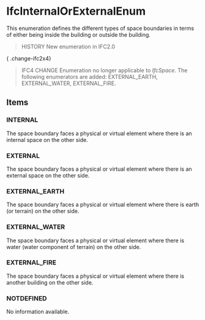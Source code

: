 # IfcInternalOrExternalEnum

This enumeration defines the different types of space boundaries in terms of either being inside the building or outside the building.
<!-- end of short definition -->

> HISTORY New enumeration in IFC2.0

{ .change-ifc2x4}
> IFC4 CHANGE Enumeration no longer applicable to _IfcSpace_. The following enumerators are added: EXTERNAL_EARTH, EXTERNAL_WATER, EXTERNAL_FIRE.

## Items

### INTERNAL
The space boundary faces a physical or virtual element where there is an internal space on the other side.

### EXTERNAL
The space boundary faces a physical or virtual element where there is an external space on the other side.

### EXTERNAL_EARTH
The space boundary faces a physical or virtual element where there is earth (or terrain) on the other side.

### EXTERNAL_WATER
The space boundary faces a physical or virtual element where there is water (water component of terrain) on the other side.

### EXTERNAL_FIRE
The space boundary faces a physical or virtual element where there is another building on the other side.

### NOTDEFINED
No information available.
